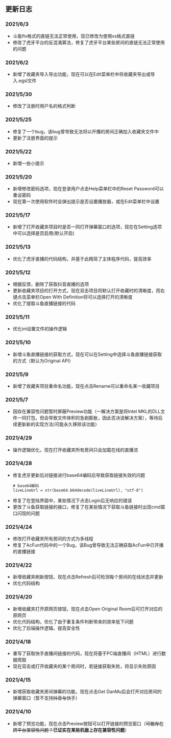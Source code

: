## 更新日志

### 2021/6/3

- 斗鱼flv格式的直链无法正常使用，现已修改为使用xs格式直链
- 修改了虎牙平台的反混淆算法，修复了虎牙平台某些房间的直链无法正常使用的问题

### 2021/6/2

- 新增了收藏夹导入导出功能，现在可以在Edit菜单栏中将收藏夹导出或导入.egsl文件

### 2021/5/30

- 修改了注册时用户名的格式判断

### 2021/5/25

- 修复了一个bug，该bug曾导致无法将以开播的房间正确加入收藏夹文件中
- 更新了注册界面的提示

### 2021/5/22

- 新增一些小提示

### 2021/5/20

- 新增修改密码选项，现在登录用户点击Help菜单栏中的Reset Password可以重设密码
- 现在第一次使用软件时会弹出提示是否设置播放器，或在Edit菜单栏中设置

### 2021/5/17

- 新增了打开收藏夹项目时是否一同打开弹幕窗口的选项，现在在Setting选项中可以选择是否启用(默认开启)

### 2021/5/13

- 优化了虎牙直播的代码结构，并基于此精简了主体程序代码，提高效率

### 2021/5/12

- 根据反馈，删除了获取抖音直播的选项
- 更新收藏夹项目的打开方式，现在双击项目将默认打开收藏时的清晰度，而右键点击菜单栏Open With Definition将可以选择打开的清晰度
- 优化了提取斗鱼直播链接的代码

### 2021/5/11

- 优化ini设置文件的操作逻辑

### 2021/5/10

- 新增斗鱼直播链接的获取方式，现在可以在Setting中选择斗鱼直播链接获取的方式（默认为Original API）

### 2021/5/9

- 新增了收藏夹项目重命名功能，现在点击Rename可以重命名某一收藏项目

### 2021/5/7

- 因存在兼容性问题暂时屏蔽Preview功能（一解决方案是将Intel MKL的DLL文件一同打包，但会导致文件体积的急剧膨胀，因此否决该解决方案），等待后续更新新的实现方法(可能永久移除该功能）

### 2021/4/29

* 操作逻辑优化，现在打开收藏夹所有房间只会加载在线的直播流

### 2021/4/28

* 修复虎牙更新后对链接进行base64编码后导致获取链接失效的问题
  ~~~
  # base64解码
  liveLineUrl = str(base64.b64decode(liveLineUrl), "utf-8")
  ~~~
* 修复了在登陆界面中，某些情况下点击Login后无响应的错误
* 更改了斗鱼获取链接的接口，修复了在某些情况下获取斗鱼链接时出现cmd窗口闪现的问题

### 2021/4/24

* 修改打开收藏夹所有房间的方式为多线程
* 修复了AcFun代码中的一个Bug，该Bug曾导致无法正确获取AcFun中已开播的直播链接

### 2021/4/22

* 新增收藏夹刷新按钮，现在点击Refresh后可检测每个房间的在线状态并更新
* 优化代码结构

### 2021/4/20

* 新增收藏夹打开原网页按钮，现在点击Open Original Room后可打开对应的原网页
* 优化代码结构，优化了由于重复条件判断带来的效率低下问题
* 优化了后端操作逻辑，提高安全性

### 2021/4/18

* 重写了获取快手直播间链接的代码，现在将基于PC端直播间（HTML）进行数据爬取
* 现在双击或打开收藏夹的某个房间时，若链接获取失败，将显示失败原因

### 2021/4/15

* 新增获取收藏夹房间弹幕的功能，现在点击Get DanMu后会打开对应房间的弹幕窗口（暂不支持~~抖音与~~快手）

### 2021/4/10

* 新增了预览功能，现在点击Preview按钮可以打开链接的预览窗口（~~可能存在跨平台兼容性问题？~~__已证实在某些机器上存在兼容性问题__）